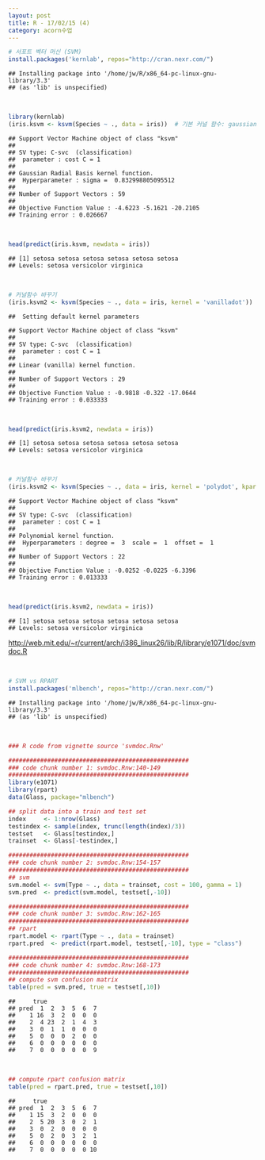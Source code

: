 ```yaml
---
layout: post
title: R - 17/02/15 (4)
category: acorn수업
---
```


``` r
# 서포트 벡터 머신 (SVM)
install.packages('kernlab', repos="http://cran.nexr.com/")
```

    ## Installing package into '/home/jw/R/x86_64-pc-linux-gnu-library/3.3'
    ## (as 'lib' is unspecified)
 
 <br>
  
``` r
library(kernlab)
(iris.ksvm <- ksvm(Species ~ ., data = iris))  # 기본 커널 함수: gaussian함수
```

    ## Support Vector Machine object of class "ksvm" 
    ## 
    ## SV type: C-svc  (classification) 
    ##  parameter : cost C = 1 
    ## 
    ## Gaussian Radial Basis kernel function. 
    ##  Hyperparameter : sigma =  0.832998805095512 
    ## 
    ## Number of Support Vectors : 59 
    ## 
    ## Objective Function Value : -4.6223 -5.1621 -20.2105 
    ## Training error : 0.026667
 
 <br>
  
``` r
head(predict(iris.ksvm, newdata = iris))
```

    ## [1] setosa setosa setosa setosa setosa setosa
    ## Levels: setosa versicolor virginica
 
 <br>
  
``` r
# 커널함수 바꾸기
(iris.ksvm2 <- ksvm(Species ~ ., data = iris, kernel = 'vanilladot'))
```

    ##  Setting default kernel parameters

    ## Support Vector Machine object of class "ksvm" 
    ## 
    ## SV type: C-svc  (classification) 
    ##  parameter : cost C = 1 
    ## 
    ## Linear (vanilla) kernel function. 
    ## 
    ## Number of Support Vectors : 29 
    ## 
    ## Objective Function Value : -0.9818 -0.322 -17.0644 
    ## Training error : 0.033333
 
 <br>
  
``` r
head(predict(iris.ksvm2, newdata = iris))
```

    ## [1] setosa setosa setosa setosa setosa setosa
    ## Levels: setosa versicolor virginica
 
 <br>
  
``` r
# 커널함수 바꾸기
(iris.ksvm2 <- ksvm(Species ~ ., data = iris, kernel = 'polydot', kpar = list(degree = 3)))
```

    ## Support Vector Machine object of class "ksvm" 
    ## 
    ## SV type: C-svc  (classification) 
    ##  parameter : cost C = 1 
    ## 
    ## Polynomial kernel function. 
    ##  Hyperparameters : degree =  3  scale =  1  offset =  1 
    ## 
    ## Number of Support Vectors : 22 
    ## 
    ## Objective Function Value : -0.0252 -0.0225 -6.3396 
    ## Training error : 0.013333
 
 <br>
  
``` r
head(predict(iris.ksvm2, newdata = iris))
```

    ## [1] setosa setosa setosa setosa setosa setosa
    ## Levels: setosa versicolor virginica

<http://web.mit.edu/~r/current/arch/i386_linux26/lib/R/library/e1071/doc/svmdoc.R>
 
 <br>
  
``` r
# SVM vs RPART
install.packages('mlbench', repos="http://cran.nexr.com/")
```

    ## Installing package into '/home/jw/R/x86_64-pc-linux-gnu-library/3.3'
    ## (as 'lib' is unspecified)
 
 <br>
  
``` r
### R code from vignette source 'svmdoc.Rnw'

###################################################
### code chunk number 1: svmdoc.Rnw:140-149
###################################################
library(e1071)
library(rpart)
data(Glass, package="mlbench")

## split data into a train and test set
index     <- 1:nrow(Glass)
testindex <- sample(index, trunc(length(index)/3))
testset   <- Glass[testindex,]
trainset  <- Glass[-testindex,]

###################################################
### code chunk number 2: svmdoc.Rnw:154-157
###################################################
## svm
svm.model <- svm(Type ~ ., data = trainset, cost = 100, gamma = 1)
svm.pred  <- predict(svm.model, testset[,-10])

###################################################
### code chunk number 3: svmdoc.Rnw:162-165
###################################################
## rpart
rpart.model <- rpart(Type ~ ., data = trainset)
rpart.pred  <- predict(rpart.model, testset[,-10], type = "class")

###################################################
### code chunk number 4: svmdoc.Rnw:168-173
###################################################
## compute svm confusion matrix
table(pred = svm.pred, true = testset[,10])
```

    ##     true
    ## pred  1  2  3  5  6  7
    ##    1 16  3  2  0  0  0
    ##    2  4 23  2  1  4  3
    ##    3  0  1  1  0  0  0
    ##    5  0  0  0  2  0  0
    ##    6  0  0  0  0  0  0
    ##    7  0  0  0  0  0  9
 
 <br>
  
``` r
## compute rpart confusion matrix 
table(pred = rpart.pred, true = testset[,10])
```

    ##     true
    ## pred  1  2  3  5  6  7
    ##    1 15  3  2  0  0  0
    ##    2  5 20  3  0  2  1
    ##    3  0  2  0  0  0  0
    ##    5  0  2  0  3  2  1
    ##    6  0  0  0  0  0  0
    ##    7  0  0  0  0  0 10
